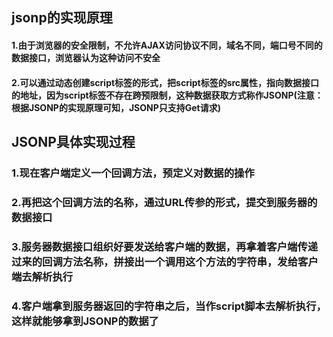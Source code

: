## jsonp的实现原理
#### 1.由于浏览器的安全限制，不允许AJAX访问协议不同，域名不同，端口号不同的数据接口，浏览器认为这种访问不安全
#### 2.可以通过动态创建script标签的形式，把script标签的src属性，指向数据接口的地址，因为script标签不存在跨预限制，这种数据获取方式称作JSONP(注意：根据JSONP的实现原理可知，JSONP只支持Get请求)

## JSONP具体实现过程
### 1.现在客户端定义一个回调方法，预定义对数据的操作
### 2.再把这个回调方法的名称，通过URL传参的形式，提交到服务器的数据接口
### 3.服务器数据接口组织好要发送给客户端的数据，再拿着客户端传递过来的回调方法名称，拼接出一个调用这个方法的字符串，发给客户端去解析执行
### 4.客户端拿到服务器返回的字符串之后，当作script脚本去解析执行，这样就能够拿到JSONP的数据了
